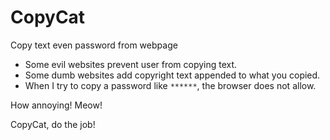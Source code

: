 # CopyCat
Copy text even password from webpage

- Some evil websites prevent user from copying text. 
- Some dumb websites add copyright text appended to what you copied. 
- When I try to copy a password like `******`, the browser does not allow.

How annoying! Meow!

CopyCat, do the job!
